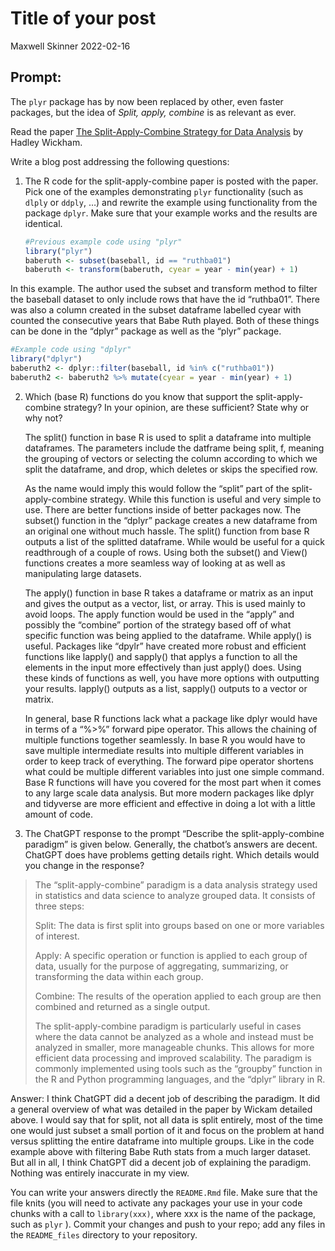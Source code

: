 Title of your post
================
Maxwell Skinner
2022-02-16

<!-- README.md is generated from README.Rmd. Please edit that file -->

## Prompt:

The `plyr` package has by now been replaced by other, even faster
packages, but the idea of *Split, apply, combine* is as relevant as
ever.

Read the paper [The Split-Apply-Combine Strategy for Data
Analysis](https://www.jstatsoft.org/article/view/v040i01) by Hadley
Wickham.

Write a blog post addressing the following questions:

1.  The R code for the split-apply-combine paper is posted with the
    paper. Pick one of the examples demonstrating `plyr` functionality
    (such as `dlply` or `ddply`, …) and rewrite the example using
    functionality from the package `dplyr`. Make sure that your example
    works and the results are identical.

    ``` r
    #Previous example code using "plyr"
    library("plyr")
    baberuth <- subset(baseball, id == "ruthba01")
    baberuth <- transform(baberuth, cyear = year - min(year) + 1)
    ```

In this example. The author used the subset and transform method to
filter the baseball dataset to only include rows that have the id
“ruthba01”. There was also a column created in the subset dataframe
labelled cyear with counted the consecutive years that Babe Ruth played.
Both of these things can be done in the “dplyr” package as well as the
“plyr” package.

``` r
#Example code using "dplyr"
library("dplyr")
baberuth2 <- dplyr::filter(baseball, id %in% c("ruthba01"))
baberuth2 <- baberuth2 %>% mutate(cyear = year - min(year) + 1)
```

2.  Which (base R) functions do you know that support the
    split-apply-combine strategy? In your opinion, are these sufficient?
    State why or why not?

    The split() function in base R is used to split a dataframe into
    multiple dataframes. The parameters include the datframe being
    split, f, meaning the grouping of vectors or selecting the column
    according to which we split the dataframe, and drop, which deletes
    or skips the specified row.

    As the name would imply this would follow the “split” part of the
    split-apply-combine strategy. While this function is useful and very
    simple to use. There are better functions inside of better packages
    now. The subset() function in the “dplyr” package creates a new
    dataframe from an original one without much hassle. The split()
    function from base R outputs a list of the splitted dataframe. While
    would be useful for a quick readthrough of a couple of rows. Using
    both the subset() and View() functions creates a more seamless way
    of looking at as well as manipulating large datasets.

    The apply() function in base R takes a dataframe or matrix as an
    input and gives the output as a vector, list, or array. This is used
    mainly to avoid loops. The apply function would be used in the
    “apply” and possibly the “combine” portion of the strategy based off
    of what specific function was being applied to the dataframe. While
    apply() is useful. Packages like “dpylr” have created more robust
    and efficient functions like lapply() and sapply() that applys a
    function to all the elements in the input more effectively than just
    apply() does. Using these kinds of functions as well, you have more
    options with outputting your results. lapply() outputs as a list,
    sapply() outputs to a vector or matrix.

    In general, base R functions lack what a package like dplyr would
    have in terms of a “%\>%” forward pipe operator. This allows the
    chaining of multiple functions together seamlessly. In base R you
    would have to save multiple intermediate results into multiple
    different variables in order to keep track of everything. The
    forward pipe operator shortens what could be multiple different
    variables into just one simple command. Base R functions will have
    you covered for the most part when it comes to any large scale data
    analysis. But more modern packages like dplyr and tidyverse are more
    efficient and effective in doing a lot with a little amount of code.

3.  The ChatGPT response to the prompt “Describe the split-apply-combine
    paradigm” is given below. Generally, the chatbot’s answers are
    decent. ChatGPT does have problems getting details right. Which
    details would you change in the response?

> The “split-apply-combine” paradigm is a data analysis strategy used in
> statistics and data science to analyze grouped data. It consists of
> three steps:
>
> Split: The data is first split into groups based on one or more
> variables of interest.
>
> Apply: A specific operation or function is applied to each group of
> data, usually for the purpose of aggregating, summarizing, or
> transforming the data within each group.
>
> Combine: The results of the operation applied to each group are then
> combined and returned as a single output.
>
> The split-apply-combine paradigm is particularly useful in cases where
> the data cannot be analyzed as a whole and instead must be analyzed in
> smaller, more manageable chunks. This allows for more efficient data
> processing and improved scalability. The paradigm is commonly
> implemented using tools such as the “groupby” function in the R and
> Python programming languages, and the “dplyr” library in R.

Answer: I think ChatGPT did a decent job of describing the paradigm. It
did a general overview of what was detailed in the paper by Wickam
detailed above. I would say that for split, not all data is split
entirely, most of the time one would just subset a small portion of it
and focus on the problem at hand versus splitting the entire dataframe
into multiple groups. Like in the code example above with filtering Babe
Ruth stats from a much larger dataset. But all in all, I think ChatGPT
did a decent job of explaining the paradigm. Nothing was entirely
inaccurate in my view.

You can write your answers directly the `README.Rmd` file. Make sure
that the file knits (you will need to activate any packages your use in
your code chunks with a call to `library(xxx)`, where xxx is the name of
the package, such as `plyr` ). Commit your changes and push to your
repo; add any files in the `README_files` directory to your repository.
